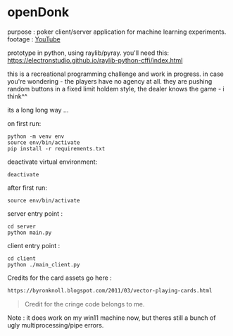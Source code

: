 # openDonk

purpose : poker client/server application for machine learning experiments.
footage : [YouTube](https://www.youtube.com/watch?v=osxyx6oaBag)

prototype in python, using raylib/pyray. you'll need this: 
https://electronstudio.github.io/raylib-python-cffi/index.html

this is a recreational programming challenge and work in progress.
in case you're wondering - the players have no agency at all. 
they are pushing random buttons in a fixed limit holdem style,
the dealer knows the game - i think^^

its a long long way ...


on first run:
```
python -m venv env
source env/bin/activate
pip install -r requirements.txt
```

deactivate virtual environment:
```
deactivate
```

after first run:
```
source env/bin/activate
```

server entry point :
```
cd server
python main.py
```

client entry point :
```
cd client
python ./main_client.py
```

Credits for the card assets go here :
```md
https://byronknoll.blogspot.com/2011/03/vector-playing-cards.html
```

>Credit for the cringe code belongs to me.

Note : it does work on my win11 machine now, but theres still a bunch of ugly multiprocessing/pipe errors. 
